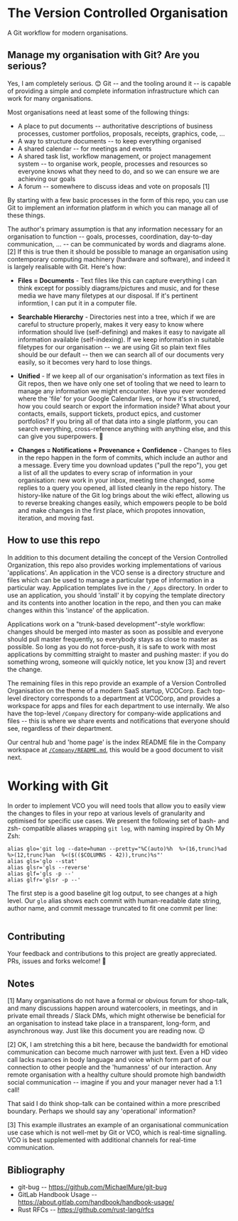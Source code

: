# The Version Controlled Organisation

A Git workflow for modern organisations.

## Manage my organisation with Git? Are you serious?

Yes, I am completely serious. 😊 Git -- and the tooling around it -- is capable of providing a simple and complete information infrastructure which can work for many organisations.

Most organisations need at least some of the following things:

* A place to put documents -- authoritative descriptions of business processes, customer portfolios, proposals, receipts, graphics, code, ...
* A way to structure documents -- to keep everything organised
* A shared calendar -- for meetings and events
* A shared task list, workflow management, or project management system -- to organise work, people, processes and resources so everyone knows what they need to do, and so we can ensure we are achieving our goals
* A forum -- somewhere to discuss ideas and vote on proposals [1]

By starting with a few basic processes in the form of this repo, you can use Git to implement an information platform in which you can manage all of these things.

The author's primary assumption is that any information necessary for an organisation to function -- goals, processes, coordination, day-to-day communication, ... -- can be communicated by words and diagrams alone. [2] If this is true then it should be possible to manage an organisation using contemporary computing machinery (hardware and software), and indeed it is largely realisable with Git. Here's how:

* **Files = Documents** - Text files like this can capture everything I can think except for possibly diagrams/pictures and music, and for these media we have many filetypes at our disposal. If it's pertinent informtion, I can put it in a computer file.

* **Searchable Hierarchy** - Directories nest into a tree, which if we are careful to structure properly, makes it very easy to know where information should live (self-defining) and makes it easy to navigate all information available (self-indexing). If we keep information in suitable filetypes for our organisation -- we are using Git so plain text files should be our default -- then we can search all of our documents very easily, so it becomes very hard to lose things.

* **Unified** - If we keep all of our organisation's information as text files in Git repos, then we have only one set of tooling that we need to learn to manage any information we might encounter. Have you ever wondered where the 'file' for your Google Calendar lives, or how it's structured, how you could search or export the information inside? What about your contacts, emails, support tickets, product epics, and customer portfolios? If you bring all of that data into a single platform, you can search everything, cross-reference anything with anything else, and this can give you superpowers. 🦸

* **Changes = Notifications + Provenance + Confidence** - Changes to files in the repo happen in the form of commits, which include an author and a message. Every time you download updates ("pull the repo"), you get a list of all the updates to every scrap of information in your organisation: new work in your inbox, meeting time changed, some replies to a query you opened, all listed cleanly in the repo history. The history-like nature of the Git log brings about the wiki effect, allowing us to reverse breaking changes easily, which empowers people to be bold and make changes in the first place, which propotes innovation, iteration, and moving fast.


## How to use this repo

In addition to this document detailing the concept of the Version Controlled Organization, this repo also provides working implementations of various 'applications'. An application in the VCO sense is a directory structure and files which can be used to manage a particular type of information in a particular way. Application templates live in the `/_Apps` directory. In order to use an application, you should 'install' it by copying the template directory and its contents into another location in the repo, and then you can make changes within this 'instance' of the application.

Applications work on a "trunk-based development"-style workflow: changes should be merged into master as soon as possible and everyone should pull master frequently, so everybody stays as close to master as possible. So long as you do not force-push, it is safe to work with most applications by committing straight to master and pushing master: if you do something wrong, someone will quickly notice, let you know [3] and revert the change. 

The remaining files in this repo provide an example of a Version Controlled Organisation on the theme of a modern SaaS startup, VCOCorp. Each top-level directory corresponds to a department at VCOCorp, and provides a workspace for apps and files for each department to use internally. We also have the top-level `/Company` directory for company-wide applications and files -- this is where we share events and notifications that everyone should see, regardless of their department.

Our central hub and 'home page' is the index README file in the Company workspace at [`/Company/README.md`](/Company/README.md), this would be a good document to visit next.




# Working with Git

In order to implement VCO you will need tools that allow you to easily view the changes to files in your repo at various levels of granularity and optimised for specific use cases. We present the following set of bash- and zsh- compatible aliases wrapping `git log`, with naming inspired by Oh My Zsh: 

```
alias glo='git log --date=human --pretty="%C(auto)%h  %>(16,trunc)%ad  %>(12,trunc)%an  %<($(($COLUMNS - 42)),trunc)%s"'
alias gls='glo --stat'
alias glsr='gls --reverse'
alias glf='gls -p --'
alias glfr='glsr -p --'
```

The first step is a good baseline git log output, to see changes at a high level. Our `glo` alias shows each commit with human-readable date string, author name, and commit message truncated to fit one commit per line:

```
```



## Contributing

Your feedback and contributions to this project are greatly appreciated. PRs, issues and forks welcome! 💜 


## Notes

[1] Many organisations do not have a formal or obvious forum for shop-talk, and many discussions happen around watercoolers, in meetings, and in private email threads / Slack DMs, which might otherwise be beneficial for an organisation to instead take place in a transparent, long-form, and asynchronous way. Just like this document you are reading now. 😉

[2] OK, I am stretching this a bit here, because the bandwidth for emotional communication can become much narrower with just text. Even a HD video call lacks nuances in body language and voice which form part of our connection to other people and the 'humanness' of our interaction. Any remote organisation with a healthy culture should promote high bandwidth social communication -- imagine if you and your manager never had a 1:1 call! 

That said I do think shop-talk can be contained within a more prescribed boundary. Perhaps we should say any 'operational' information?

[3] This example illustrates an example of an organisational communication use case which is not well-met by Git or VCO, which is real-time signalling. VCO is best supplemented with additional channels for real-time communication.

## Bibliography

* git-bug -- https://github.com/MichaelMure/git-bug
* GitLab Handbook Usage -- <https://about.gitlab.com/handbook/handbook-usage/>
* Rust RFCs -- <https://github.com/rust-lang/rfcs>
